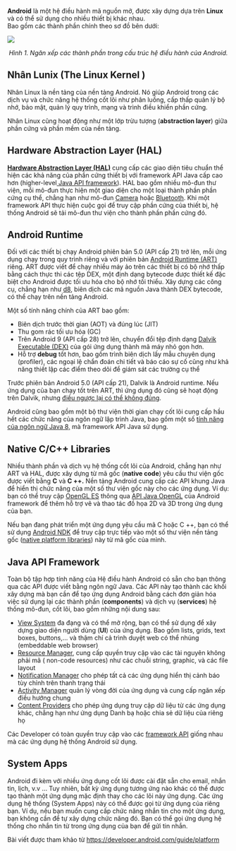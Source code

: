 **Android** là một hệ điều hành mã nguồn mở, được xây dựng dựa trên **Linux** và có thể sử dụng cho nhiều thiết bị khác nhau.<br>
Bao gồm các thành phần chính theo sơ đồ bên dưới:

![](https://images.viblo.asia/61b8bebe-413d-40ca-9993-28d36ddbe62f.png)
*<div align="center">Hình 1. Ngăn xếp các thành phần trong cấu trúc hệ điều hành của Android.</div>*

## Nhân Lunix (The Linux Kernel )

Nhân Linux là nền tảng của nền tảng Android. Nó giúp Android trong các dịch vụ và chức năng hệ thống cốt lõi như phân luồng, cấp thấp quản lý bộ nhớ, bảo mật, quản lý quy trình, mạng và
trình điều khiển phần cứng.

Nhân Linux cũng hoạt động như một lớp trừu tượng (**abstraction layer**) giữa phần cứng và phần mềm của nền tảng. 

## Hardware Abstraction Layer (HAL)
**[Hardware Abstraction Layer (HAL)](https://source.android.com/devices/architecture/hal-types)** cung cấp các giao diện tiêu chuẩn thể hiện các khả năng của phần cứng thiết bị với framework API Java cấp cao hơn (higher-level[ Java API framework](https://developer.android.com/guide/platform#api-framework)). HAL bao gồm nhiều mô-đun thư viện, mỗi mô-đun thực hiện một giao diện cho một loại thành phần phần cứng cụ thể, chẳng hạn như mô-đun [Camera](https://source.android.com/devices/camera/index.html) hoặc [Bluetooth](https://source.android.com/devices/bluetooth.html). Khi một framework API thực hiện cuộc gọi để truy cập phần cứng của thiết bị, hệ thống Android sẽ tải mô-đun thư viện cho thành phần phần cứng đó.

## Android Runtime 

Đối với các thiết bị chạy Android phiên bản 5.0 (API cấp 21) trở lên, mỗi ứng dụng chạy trong quy trình riêng và với phiên bản [Android Runtime (ART)](https://source.android.com/devices/tech/dalvik/index.html) riêng. ART được viết để chạy nhiều máy ảo trên các thiết bị có bộ nhớ thấp bằng cách thực thi các tệp DEX, một định dạng bytecode được thiết kế đặc biệt cho Android được tối ưu hóa cho bộ nhớ tối thiểu. Xây dựng các công cụ, chẳng hạn như [d8](https://developer.android.com/studio/command-line/d8), biên dịch các mã nguồn Java thành DEX bytecode, có thể chạy trên nền tảng Android.

Một số tính năng chính của ART bao gồm:

* Biên dịch trước thời gian (AOT) và đúng lúc (JIT)
* Thu gom rác tối ưu hóa (GC)
* Trên Android 9 (API cấp 28) trở lên, chuyển đổi tệp định dạng [Dalvik Executable (DEX)](https://developer.android.com/about/versions/pie/android-9.0#art-aot-dex) của gói ứng dụng thành mã máy nhỏ gọn hơn.
* Hỗ trợ **debug** tốt hơn, bao gồm trình biên dịch lấy mẫu chuyên dụng (profiler), các ngoại lệ chẩn đoán chi tiết và báo cáo sự cố cũng như khả năng thiết lập các điểm theo dõi để giám sát các trường cụ thể

Trước phiên bản Android 5.0 (API cấp 21), Dalvik là Android runtime. Nếu ứng dụng của bạn chạy tốt trên ART, thì ứng dụng đó cũng sẽ hoạt động trên Dalvik, nhưng [điều ngược lại có thể không đúng](https://developer.android.com/guide/practices/verifying-apps-art).

Android cũng bao gồm một bộ thư viện thời gian chạy cốt lõi cung cấp hầu hết các chức năng của ngôn ngữ lập trình Java, bao gồm một số [tính năng của ngôn ngữ Java 8,](https://developer.android.com/studio/write/java8-support) mà framework API Java sử dụng.

## Native C/C++ Libraries

Nhiều thành phần và dịch vụ hệ thống cốt lõi của Android, chẳng hạn như ART và HAL, được xây dựng từ mã gốc (**native code**) yêu cầu thư viện gốc được viết bằng **C** và **C ++.** Nền tảng Android cung cấp các API khung Java để hiển thị chức năng của một số thư viện gốc này cho các ứng dụng. Ví dụ: bạn có thể truy cập [OpenGL ES](https://developer.android.com/guide/topics/graphics/opengl) thông qua [API Java OpenGL](https://developer.android.com/reference/android/opengl/package-summary) của Android framework để thêm hỗ trợ vẽ và thao tác đồ họa 2D và 3D trong ứng dụng của bạn.

Nếu bạn đang phát triển một ứng dụng yêu cầu mã C hoặc C ++, bạn có thể sử dụng [Android NDK](https://developer.android.com/ndk) để truy cập trực tiếp vào một số thư viện nền tảng gốc ([native platform libraries](https://developer.android.com/ndk/guides/stable_apis)) này từ mã gốc của mình.

## Java API Framework
Toàn bộ tập hợp tính năng của Hệ điều hành Android có sẵn cho bạn thông qua các API được viết bằng ngôn ngữ Java. Các API này tạo thành các khối xây dựng mà bạn cần để tạo ứng dụng Android bằng cách đơn giản hóa việc sử dụng lại các thành phần (**components**) và dịch vụ (**services**) hệ thống mô-đun, cốt lõi, bao gồm những nội dung sau:

* [View System](https://developer.android.com/guide/topics/ui/overview) đa đạng và có thể mở rộng, bạn có thể sử dụng để xây dựng giao diện người dùng (**UI**) của ứng dụng. Bao gồm lists, grids, text boxes, buttons,...  và thậm chí cả trình duyệt web có thể nhúng (embeddable web browser)
* [Resource Manager](https://developer.android.com/guide/topics/resources/overview), cung cấp quyền truy cập vào các tài nguyên không phải mã ( non-code resources) như các chuỗi string, graphic, và các file layout
* [Notification Manager](https://developer.android.com/guide/topics/ui/notifiers/notifications) cho phép tất cả các ứng dụng hiển thị cảnh báo tùy chỉnh trên thanh trạng thái
* [Activity Manager](https://developer.android.com/guide/components/activities/intro-activities) quản lý vòng đời của ứng dụng và cung cấp ngăn xếp điều hướng chung
* [Content Providers](https://developer.android.com/guide/topics/providers/content-providers) cho phép ứng dụng truy cập dữ liệu từ các ứng dụng khác, chẳng hạn như ứng dụng Danh bạ hoặc chia sẻ dữ liệu của riêng họ<br>

Các Developer có toàn quyền truy cập vào các [framework API](https://developer.android.com/reference/packages) giống nhau mà các ứng dụng hệ thống Android sử dụng.

## System Apps 
Android đi kèm với nhiều ứng dụng cốt lõi được cài đặt sẵn cho email, nhắn tin, lịch, v.v ... Tuy nhiên, bất kỳ ứng dụng tương ứng nào khác
có thể được tạo thành một ứng dụng mặc định thay cho các lõi này ứng dụng. Các ứng dụng hệ thống (System Apps) này có thể được gọi từ ứng dụng của riêng bạn. Ví dụ, nếu bạn muốn
cung cấp chức năng nhắn tin cho một ứng dụng, bạn không cần để tự xây dựng chức năng đó. Bạn có thể gọi ứng dụng hệ thống cho nhắn tin từ trong ứng dụng của bạn để gửi tin nhắn.

Bài viết được tham khảo từ https://developer.android.com/guide/platform